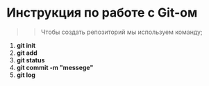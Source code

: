 # Инструкция по работе с Git-ом

>> Чтобы создать репозиторий мы используем команду;  
1. **git init**
2. **git add** 
3. **git status**
4. **git commit -m "messege"**
5. **git log**
